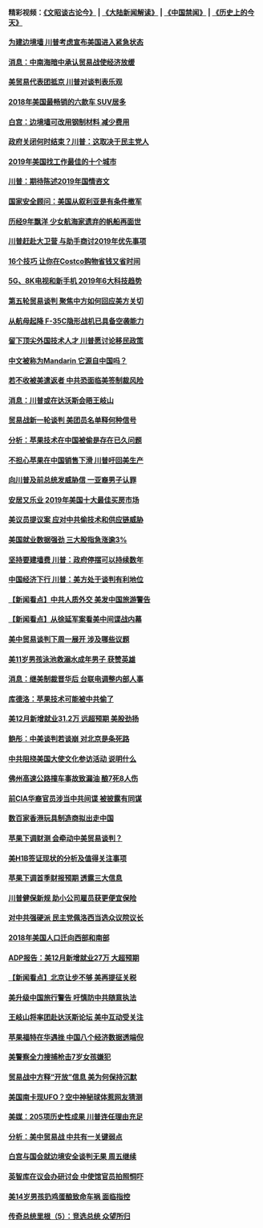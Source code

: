 #### 精彩视频：[《文昭谈古论今》](https://github.com/gfw-breaker/wenzhao/blob/master/README.md?t=01070930) | [《大陆新闻解读》](https://github.com/gfw-breaker/ntdtv-comedy/blob/master/README.md?t=01070930) | [《中国禁闻》](https://github.com/gfw-breaker/ntdtv-news/blob/master/README.md?t=01070930) | [《历史上的今天》](https://github.com/gfw-breaker/today-in-history/blob/master/README.md?t=01070930) 

#### [为建边境墙 川普考虑宣布美国进入紧急状态](../pages/nsc412/n10958507.md?t=01070930) 

#### [消息：中南海暗中承认贸易战使经济放缓](../pages/nsc412/n10958245.md?t=01070930) 

#### [美贸易代表团抵京 川普对谈判表乐观](../pages/nsc412/n10957808.md?t=01070930) 

#### [2018年美国最畅销的六款车 SUV居多](../pages/nsc412/n10953937.md?t=01070930) 

#### [白宫：边境墙可改用钢制材料 减少费用](../pages/nsc412/n10957898.md?t=01070930) 

#### [政府关闭何时结束？川普：这取决于民主党人](../pages/nsc412/n10957915.md?t=01070930) 

#### [2019年美国找工作最佳的十个城市](../pages/nsc412/n10956523.md?t=01070930) 

#### [川普：期待陈述2019年国情咨文](../pages/nsc412/n10957830.md?t=01070930) 

#### [国家安全顾问：美国从叙利亚是有条件撤军](../pages/nsc412/n10957696.md?t=01070930) 

#### [历经9年飘洋 少女航海家遗弃的帆船再面世](../pages/nsc412/n10957460.md?t=01070930) 

#### [川普赶赴大卫营 与助手商讨2019年优先事项](../pages/nsc412/n10957376.md?t=01070930) 

#### [16个技巧 让你在Costco购物省钱又省时间](../pages/nsc412/n10955689.md?t=01070930) 

#### [5G、8K电视和新手机 2019年6大科技趋势](../pages/nsc412/n10955708.md?t=01070930) 

#### [第五轮贸易谈判 聚焦中方如何回应美方关切](../pages/nsc412/n10956081.md?t=01070930) 

#### [从航母起降 F-35C隐形战机已具备空袭能力](../pages/nsc412/n10952444.md?t=01070930) 

#### [留下顶尖外国技术人才 川普愿讨论移民政策](../pages/nsc412/n10956102.md?t=01070930) 

#### [中文被称为Mandarin 它源自中国吗？](../pages/nsc412/n10956208.md?t=01070930) 

#### [若不收被美遣返者 中共恐面临美签制裁风险](../pages/nsc412/n10956098.md?t=01070930) 

#### [消息：川普或在达沃斯会晤王岐山](../pages/nsc412/n10955960.md?t=01070930) 

#### [贸易战新一轮谈判 美团员名单释何种信号](../pages/nsc412/n10955951.md?t=01070930) 

#### [分析：苹果技术在中国被偷是存在已久问题](../pages/nsc412/n10955741.md?t=01070930) 

#### [不担心苹果在中国销售下滑 川普吁回美生产](../pages/nsc412/n10955732.md?t=01070930) 

#### [向川普及前总统发威胁信 一亚裔男子认罪](../pages/nsc412/n10955585.md?t=01070930) 

#### [安居又乐业  2019年美国十大最佳买房市场](../pages/nsc412/n10954536.md?t=01070930) 

#### [美议员提议案 应对中共偷技术和供应链威胁](../pages/nsc412/n10954406.md?t=01070930) 

#### [美国就业数据强劲 三大股指急涨逾3%](../pages/nsc412/n10954508.md?t=01070930) 

#### [坚持要建墙费 川普：政府停摆可以持续数年](../pages/nsc412/n10954407.md?t=01070930) 

#### [中国经济下行 川普：美方处于谈判有利地位](../pages/nsc412/n10954366.md?t=01070930) 

#### [【新闻看点】中共人质外交 美发中国旅游警告](../pages/nsc412/n10954034.md?t=01070930) 

#### [【新闻看点】从徐延军案看美中间谍战内幕](../pages/nsc412/n10953966.md?t=01070930) 

#### [美中贸易谈判下周一展开 涉及哪些议题](../pages/nsc412/n10954176.md?t=01070930) 

#### [美11岁男孩泳池救溺水成年男子 获赞英雄](../pages/nsc412/n10954158.md?t=01070930) 

#### [消息：继美制裁晋华后 台联电调整内部人事](../pages/nsc412/n10953969.md?t=01070930) 

#### [库德洛：苹果技术可能被中共偷了](../pages/nsc412/n10953981.md?t=01070930) 

#### [美12月新增就业31.2万 远超预期 美股劲扬](../pages/nsc412/n10953907.md?t=01070930) 

#### [鲍彤：中美谈判若谈崩 对北京是条死路](../pages/nsc412/n10953737.md?t=01070930) 

#### [中共阻挠美国大使文化参访活动 说明什么](../pages/nsc412/n10951984.md?t=01070930) 

#### [佛州高速公路撞车事故致漏油 酿7死8人伤](../pages/nsc412/n10953081.md?t=01070930) 

#### [前CIA华裔官员涉当中共间谍 被披露有同谋](../pages/nsc412/n10951790.md?t=01070930) 

#### [数百家香港玩具制造商拟出走中国](../pages/nsc412/n10952124.md?t=01070930) 

#### [苹果下调财测 会牵动中美贸易谈判？](../pages/nsc412/n10952252.md?t=01070930) 

#### [美H1B签证现状的分析及值得关注事项](../pages/nsc412/n10951979.md?t=01070930) 

#### [苹果下调首季财报预期 透露三大信息](../pages/nsc412/n10951956.md?t=01070930) 

#### [川普健保新规 助小公司雇员获更便宜保险](../pages/nsc412/n10951794.md?t=01070930) 

#### [对中共强硬派 民主党佩洛西当选众议院议长](../pages/nsc412/n10951972.md?t=01070930) 

#### [2018年美国人口迁向西部和南部](../pages/nsc412/n10952010.md?t=01070930) 

#### [ADP报告：美12月新增就业27万 大超预期](../pages/nsc412/n10951861.md?t=01070930) 

#### [【新闻看点】北京让步不够 美再提征关税](../pages/nsc412/n10951578.md?t=01070930) 

#### [美升级中国旅行警告 吁慎防中共随意执法](../pages/nsc412/n10951639.md?t=01070930) 

#### [王岐山将率团赴达沃斯论坛 美中互动受关注](../pages/nsc412/n10951468.md?t=01070930) 

#### [苹果福特在华遇挫 中国八个经济数据透端倪](../pages/nsc412/n10951457.md?t=01070930) 

#### [美警察全力搜捕枪击7岁女孩嫌犯](../pages/nsc412/n10951049.md?t=01070930) 

#### [贸易战中方释“开放”信息 美为何保持沉默](../pages/nsc412/n10949769.md?t=01070930) 

#### [美国南卡现UFO？空中神秘球体惹网友猜测](../pages/nsc412/n10950078.md?t=01070930) 

#### [美媒：205项历史性成果 川普连任理由充足](../pages/nsc412/n10950036.md?t=01070930) 

#### [分析：美中贸易战 中共有一关键弱点](../pages/nsc412/n10949574.md?t=01070930) 

#### [白宫与国会就边境安全谈判无果 周五继续](../pages/nsc412/n10949727.md?t=01070930) 

#### [英智库在议会办研讨会 中使馆官员拍照恫吓](../pages/nsc412/n10949621.md?t=01070930) 

#### [美14岁男孩扔鸡蛋酿致命车祸 面临指控](../pages/nsc412/n10949652.md?t=01070930) 

#### [传奇总统里根（5）：竞选总统 众望所归](../pages/nsc412/n10947759.md?t=01070930) 

